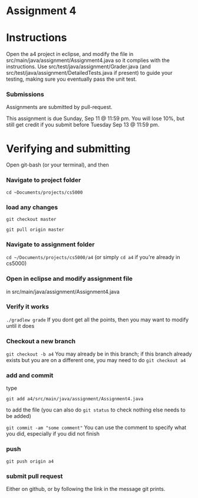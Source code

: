 Assignment 4
===

# Instructions

Open the a4 project in eclipse, and modify the file in src/main/java/assignment/Assignment4.java so it complies with the instructions. Use src/test/java/assignment/Grader.java (and src/test/java/assignment/DetailedTests.java if present) to guide your testing, making sure you eventually pass the unit test.

### Submissions
Assignments are submitted by pull-request.

This assignment is due Sunday, Sep 11 @ 11:59 pm. You will lose 10%, but still get credit if you submit before Tuesday Sep  13 @ 11:59 pm.

# Verifying and submitting
Open git-bash (or your terminal), and then

### Navigate to project folder
```cd ~Documents/projects/cs5000```

### load any changes
```git checkout master```

```git pull origin master```

### Navigate to assignment folder
```cd ~/Documents/projects/cs5000/a4```   (or simply ```cd a4``` if you're already in cs5000)

### Open in eclipse and modify assignment file
in src/main/java/assignment/Assignment4.java

### Verify it works
```./gradlew grade```
If you dont get all the points, then you may want to modify until it does


### Checkout a new branch
```git checkout -b a4``` 
You may already be in this branch; if this branch already exists but you are on a different one, you may need to do ```git checkout a4```

### add and commit
type

```git add a4/src/main/java/assignment/Assignment4.java```

to add the file (you can also do ```git status``` to check nothing else needs to be added) 

```git commit -am "some comment"```
You can use the comment to specify what you did, especially if you did not finish

### push
```git push origin a4```

### submit pull request
Either on github, or by following the link in the message git prints.

